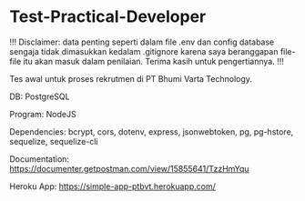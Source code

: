# Test-Practical-Developer

!!! Disclaimer: data penting seperti dalam file .env dan config database sengaja tidak dimasukkan kedalam .gitignore karena saya beranggapan file-file itu akan masuk dalam penilaian. Terima kasih untuk pengertiannya. !!!

Tes awal untuk proses rekrutmen di PT Bhumi Varta Technology.

DB: PostgreSQL

Program: NodeJS

Dependencies: bcrypt, cors, dotenv, express, jsonwebtoken, pg, pg-hstore, sequelize, sequelize-cli

Documentation: https://documenter.getpostman.com/view/15855641/TzzHmYqu

Heroku App: https://simple-app-ptbvt.herokuapp.com/
